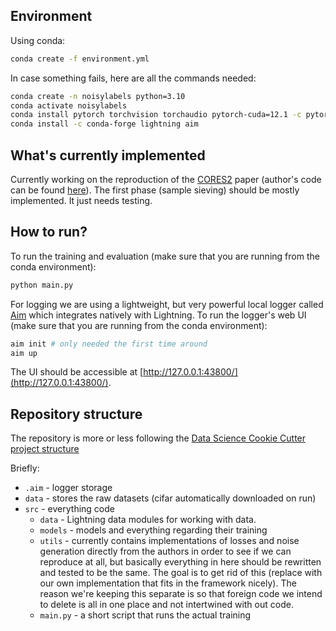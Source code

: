 
## Environment

Using conda:
```bash
conda create -f environment.yml
```

In case something fails, here are all the commands needed:
```bash
conda create -n noisylabels python=3.10
conda activate noisylabels
conda install pytorch torchvision torchaudio pytorch-cuda=12.1 -c pytorch -c nvidia
conda install -c conda-forge lightning aim
```

## What's currently implemented

Currently working on the reproduction of the [CORES2](https://arxiv.org/abs/2010.02347) paper (author's code can be found [here](https://github.com/haochenglouis/cores)). The first phase (sample sieving) should be mostly implemented. It just needs testing.

## How to run?
To run the training and evaluation (make sure that you are running from the conda environment):
```bash
python main.py
```

For logging we are using a lightweight, but very powerful local logger called [Aim](https://aimstack.readthedocs.io/en/latest/) which integrates natively with Lightning. To run the logger's web UI (make sure that you are running from the conda environment):
```bash
aim init # only needed the first time around
aim up
```
The UI should be accessible at [http://127.0.0.1:43800/](http://127.0.0.1:43800/).

## Repository structure

The repository is more or less following the [Data Science Cookie Cutter project structure](https://drivendata.github.io/cookiecutter-data-science/)

Briefly:
- `.aim` - logger storage
- `data` - stores the raw datasets (cifar automatically downloaded on run)
- `src` - everything code
  - `data` - Lightning data modules for working with data.
  - `models` - models and everything regarding their training
  - `utils` - currently contains implementations of losses and noise generation directly from the authors in order to see if we can reproduce at all, but basically everything in here should be rewritten and tested to be the same. The goal is to get rid of this (replace with our own implementation that fits in the framework nicely). The reason we're keeping this separate is so that foreign code we intend to delete is all in one place and not intertwined with out code.
  - `main.py` - a short script that runs the actual training